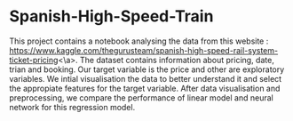 # Spanish-High-Speed-Train
This project contains a notebook analysing the data from this website : <a href="https://www.kaggle.com/thegurusteam/spanish-high-speed-rail-system-ticket-pricing">https://www.kaggle.com/thegurusteam/spanish-high-speed-rail-system-ticket-pricing<\a>.
The dataset contains information about pricing, date, trian and booking. Our target variable is the price and other are exploratory variables. We intial visualisation the data to better understand it and select the appropiate features for the target variable.
  After data visualisation and preprocessing, we compare the performance of linear model and neural network for this regression model.
